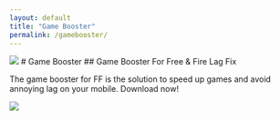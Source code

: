 ```yaml
---
layout: default
title: "Game Booster"
permalink: /gamebooster/
---
```


<img class="app-icon" src="/images/gamebooster-icon.png"/>
# Game Booster
## Game Booster For Free & Fire Lag Fix

The game booster for FF is the solution to speed up games and avoid annoying lag on your mobile. Download now!

<div><a class="app-link" id="googleLink" href="https://play.google.com/store/apps/details?id=com.booster.ff"><img class="app-icon" src="/images/badgegoogleplay.png"/></a></div>
